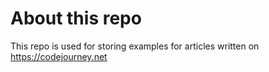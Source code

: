 # About this repo

This repo is used for storing examples for articles written on https://codejourney.net
